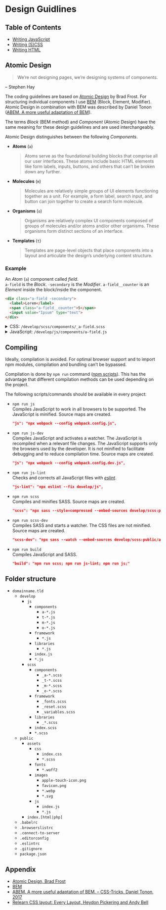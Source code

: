 # Design Guidlines

## Table of Contents

- [Writing JavaScript](js/README.md)
- [Writing (S)CSS](css/README.md)
- [Writing HTML](html/README.md)


## Atomic Design

> We’re not designing pages, we’re designing systems of components. 

– Stephen Hay

The coding guidelines are based on [Atomic Design](https://atomicdesign.bradfrost.com) by Brad Frost. For structuring individual components I use [BEM](https://getbem.com) (Block, Element, Modifier). Atomic Design in combination with BEM was described by Daniel Tonon ([ABEM. A more useful adaptation of BEM](https://css-tricks.com/abem-useful-adaptation-bem/)).

The terms *Block* (BEM method) and *Component* (Atomic Design) have the same meaning for these design guidelines and are used interchangeably.

Atomic Design distinguishes between the following *Components*.
- **Atoms** (`a`)
    > Atoms serve as the foundational building blocks that comprise all our user interfaces. These atoms include basic HTML elements like form labels, inputs, buttons, and others that can’t be broken down any further.
- **Molecules** (`m`) 
    > Molecules are relatively simple groups of UI elements functioning together as a unit. For example, a form label, search input, and button can join together to create a search form molecule.
- **Organisms** (`o`) 
    > Organisms are relatively complex UI components composed of groups of molecules and/or atoms and/or other organisms. These organisms form distinct sections of an interface.
- **Templates** (`t`)  
    > Templates are page-level objects that place components into a layout and articulate the design’s underlying content structure.

### Example

An *Atom* (`a`) component called *field*.  
`a-field` is the *Block*. `-secondary` is the *Modifier*. `a-field__counter` is an *Element* inside the block/inside the component.

```html
<div class="a-field -secondary">
  <label>Lorem</label>
  <span class="a-field__counter">5</span>
  <input value="Ipsum" type="text">
</div>
```

<details>
<summary>CSS: <code>/develop/scss/components/_a-field.scss</code></summary>

```scss
.a-field {
  > label {
    font-weight: 700;
  }
  
  &.-secondary {
    > label {
      color: gray;
    }
  }
}

.a-field__counter {
  font-size: 0.8em;
}
```

</details>

<details>
<summary>JavaScript: <code>/develop/js/components/a-field.js</code></summary>

```js
class AField {
  constructor(element) {
    const inputElement = element.querySelector('input');
    const counterElement = element.querySelector('.a-field__counter');
    
    function onInputChange() {
      counterElement.innerText = inputElement.value.length;
    }
    
    inputElement.addEventListener('change', onInputChange);
  }
}

export default AField;
```
</details>


## Compiling

Ideally, compilation is avoided. For optimal browser support and to import npm modules, compilation and bundling can’t be bypassed.

Compilation is done by `npm run` command ([npm scripts](https://docs.npmjs.com/cli/using-npm/scripts)). This has the advantage that different compilation methods can be used depending on the project.

The following scripts/commands should be available in every project:

- `npm run js`  
    Compiles JavaScript to work in all browsers to be supported. The JavaScript is minified. Source maps are created.  
  
    ```json
    "js": "npx webpack --config webpack.config.js",
    ```
    
- `npm run js-dev`  
    Compiles JavaScript and activates a watcher. The JavaScript is recompiled when a relevant file changes. The JavaScript supports only the browsers used by the developer. It is not minified to facilitate debugging and to reduce compilation time. Source maps are created.  
  
    ```json
    "js": "npx webpack --config webpack.config.dev.js",
    ```
  
- `npm run js-lint`  
    Checks and corrects all JavaScript files with [*eslint*](https://eslint.org).  
  
    ```json
    "js-lint": "npx eslint --fix develop/js",
    ```
  
- `npm run scss`  
    Compiles and minifies SASS. Source maps are created.  
  
    ```json
    "scss": "npx sass --style=compressed --embed-sources develop/scss:public/assets/css",
    ```
  
- `npm run scss-dev`  
    Compiles SASS and starts a watcher. The CSS files are not minified. Source maps are created.  
  
    ```json
    "scss-dev": "npx sass --watch --embed-sources develop/scss:public/assets/css",
    ```
  
- `npm run build`  
    Compiles JavaScript and SASS.  
  
    ```json
    "build": "npm run scss; npm run js-lint; npm run js;"
    ```


## Folder structure

- `domainname.tld`
    - `develop`
        - `js`
            - `components`
                - `a-*.js`
                - `t-*.js`
                - `m-*.js`
                - `o-*.js`
            - `framework`
                - `*.js`
            - `libraries`
                - `*.js`
            - `index.js`
            - `*.js`
        - `scss`
            - `components`
                - `_a-*.scss`
                - `_t-*.scss`
                - `_m-*.scss`
                - `_o-*.scss`
            - `framework`
                - `_fonts.scss`
                - `_reset.scss`
                - `_variables.scss`
            - `libraries`
                - `_*.scss`
            - `index.scss`
            - `*.scss`
    - `public`
        - `assets`
            - `css`
                - `index.css`
                - `*.scss`
            - `fonts`
                - `*.woff2`
            - `images`
                - `apple-touch-icon.png`
                - `favicon.png`
                - `*.webp`
                - `*.svg`
            - `js`
                - `index.js`
                - `*.js`
        - `index.[html|php]`
    - `.babelrc`
    - `.browserslistrc`
    - `.connect-to-server`
    - `.editorconfig`
    - `.eslintrc`
    - `.gitignore`
    - `package.json`


## Appendix

- [Atomic Design, Brad Frost](https://atomicdesign.bradfrost.com)
- [BEM](https://getbem.com)
- [ABEM. A more useful adaptation of BEM. – CSS-Tricks, Daniel Tonon, 2017](https://css-tricks.com/abem-useful-adaptation-bem/)
- [Relearn CSS layout: Every Layout, Heydon Pickering and Andy Bell](https://every-layout.dev)
